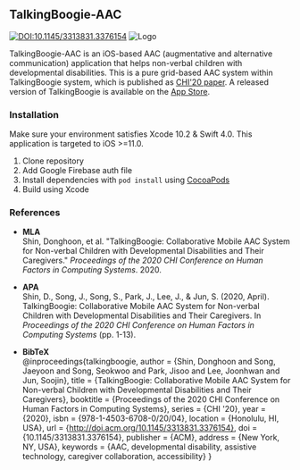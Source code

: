 ## TalkingBoogie-AAC

[![DOI:10.1145/3313831.3376154](https://zenodo.org/badge/DOI/10.1145/3313831.3376154.svg)](https://doi.org/10.1145/3313831.3376154)
![Logo](https://dl.acm.org/cms/asset/ed7b85d4-e1dc-476f-b162-383d13a4021f/3313831.3376154.key.jpg)

TalkingBoogie-AAC is an iOS-based AAC (augmentative and alternative communication) application that helps non-verbal children with developmental disabilities. This is a pure grid-based AAC system within TalkingBoogie system, which is published as [CHI'20 paper](https://dl.acm.org/doi/abs/10.1145/3313831.3376154). A released version of TalkingBoogie is available on the [App Store](https://apps.apple.com/app/id1435744898).

### Installation

Make sure your environment satisfies Xcode 10.2 & Swift 4.0. This application is targeted to iOS >=11.0.

1. Clone repository
2. Add Google Firebase auth file
3. Install dependencies with `pod install` using [CocoaPods](https://cocoapods.org/)
4. Build using Xcode

### References

- **MLA**<br>Shin, Donghoon, et al. "TalkingBoogie: Collaborative Mobile AAC System for Non-verbal Children with Developmental Disabilities and Their Caregivers." *Proceedings of the 2020 CHI Conference on Human Factors in Computing Systems*. 2020.

- **APA**<br>Shin, D., Song, J., Song, S., Park, J., Lee, J., & Jun, S. (2020, April). TalkingBoogie: Collaborative Mobile AAC System for Non-verbal Children with Developmental Disabilities and Their Caregivers. In *Proceedings of the 2020 CHI Conference on Human Factors in Computing Systems* (pp. 1-13).

- **BibTeX**<br>@inproceedings{talkingboogie, 	author = {Shin, Donghoon and Song, Jaeyoon and Song, Seokwoo and Park, Jisoo and Lee, Joonhwan and Jun, Soojin}, 	title = {TalkingBoogie: Collaborative Mobile AAC System for Non-verbal Children with Developmental Disabilities and Their Caregivers}, 	booktitle = {Proceedings of the 2020 CHI Conference on Human Factors in Computing Systems}, 	series = {CHI '20}, 	year = {2020}, 	isbn = {978-1-4503-6708-0/20/04}, 	location = {Honolulu, HI, USA}, 	url = {http://doi.acm.org/10.1145/3313831.3376154}, 	doi = {10.1145/3313831.3376154}, 	publisher = {ACM}, 	address = {New York, NY, USA}, 	keywords = {AAC, developmental disability, assistive technology, caregiver collaboration, accessibility} }
